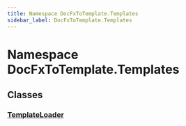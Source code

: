 ```yaml
---
title: Namespace DocFxToTemplate.Templates
sidebar_label: DocFxToTemplate.Templates
---
```


# Namespace DocFxToTemplate.Templates

## Classes
### [TemplateLoader](../DocFxToTemplate.Templates/TemplateLoader)

